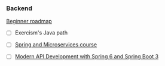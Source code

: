 ### Backend
[Beginner roadmap](https://roadmap.sh/backend?r=backend-beginner)

- [ ] Exercism's Java path
- [ ] [Spring and Microservices course](https://youtu.be/Jl9OKQ92SJU?si=73-XCpJyXOthRGUT)
- [ ] [Modern API Development with Spring 6 and Spring Boot 3](https://www.packtpub.com/en-es/product/modern-api-development-with-spring-6-and-spring-boot-3-9781803244563)

